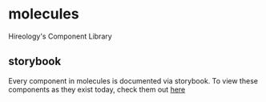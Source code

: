 # molecules
Hireology's Component Library

## storybook
Every component in molecules is documented via storybook.
To view these components as they exist today, check them out [here](https://hireology-storybook.netlify.com/)
